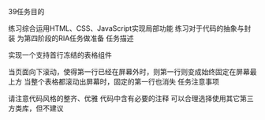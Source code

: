 39任务目的

练习综合运用HTML、CSS、JavaScript实现局部功能
练习对于代码的抽象与封装
为第四阶段的RIA任务做准备
任务描述

实现一个支持首行冻结的表格组件

当页面向下滚动，使得第一行已经在屏幕外时，则第一行则变成始终固定在屏幕最上方
当整个表格都滚动出屏幕时，固定的第一行也消失
任务注意事项

请注意代码风格的整齐、优雅
代码中含有必要的注释
可以合理选择使用其它第三方类库，但不建议